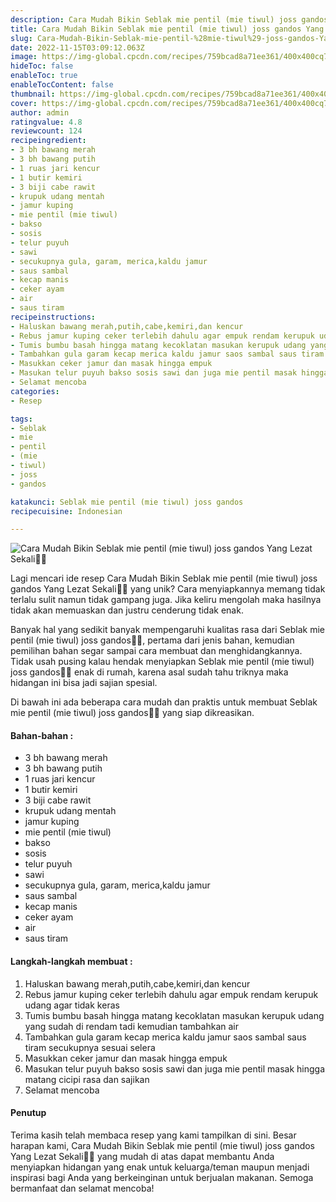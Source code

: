 ```yaml
---
description: Cara Mudah Bikin Seblak mie pentil (mie tiwul) joss gandos Yang Lezat Sekali"
title: Cara Mudah Bikin Seblak mie pentil (mie tiwul) joss gandos Yang Lezat Sekali
slug: Cara-Mudah-Bikin-Seblak-mie-pentil-%28mie-tiwul%29-joss-gandos-Yang-Lezat-Sekali
date: 2022-11-15T03:09:12.063Z
image: https://img-global.cpcdn.com/recipes/759bcad8a71ee361/400x400cq70/photo.jpg
hideToc: false
enableToc: true
enableTocContent: false
thumbnail: https://img-global.cpcdn.com/recipes/759bcad8a71ee361/400x400cq70/photo.jpg
cover: https://img-global.cpcdn.com/recipes/759bcad8a71ee361/400x400cq70/photo.jpg
author: admin
ratingvalue: 4.8
reviewcount: 124
recipeingredient:
- 3 bh bawang merah
- 3 bh bawang putih
- 1 ruas jari kencur
- 1 butir kemiri
- 3 biji cabe rawit
- krupuk udang mentah
- jamur kuping
- mie pentil (mie tiwul)
- bakso
- sosis
- telur puyuh
- sawi
- secukupnya gula, garam, merica,kaldu jamur
- saus sambal
- kecap manis
- ceker ayam
- air
- saus tiram
recipeinstructions:
- Haluskan bawang merah,putih,cabe,kemiri,dan kencur
- Rebus jamur kuping ceker terlebih dahulu agar empuk rendam kerupuk udang agar tidak keras
- Tumis bumbu basah hingga matang kecoklatan masukan kerupuk udang yang sudah di rendam tadi kemudian tambahkan air
- Tambahkan gula garam kecap merica kaldu jamur saos sambal saus tiram secukupnya sesuai selera
- Masukkan ceker jamur dan masak hingga empuk
- Masukan telur puyuh bakso sosis sawi dan juga mie pentil masak hingga matang cicipi rasa dan sajikan
- Selamat mencoba
categories:
- Resep

tags:
- Seblak
- mie
- pentil
- (mie
- tiwul)
- joss
- gandos

katakunci: Seblak mie pentil (mie tiwul) joss gandos
recipecuisine: Indonesian

---
```


![Cara Mudah Bikin Seblak mie pentil (mie tiwul) joss gandos Yang Lezat Sekali👩‍🍳](https://img-global.cpcdn.com/recipes/759bcad8a71ee361/400x400cq70/photo.jpg)

Lagi mencari ide resep Cara Mudah Bikin Seblak mie pentil (mie tiwul) joss gandos Yang Lezat Sekali👩‍🍳 yang unik? Cara menyiapkannya memang tidak terlalu sulit namun tidak gampang juga. Jika keliru mengolah maka hasilnya tidak akan memuaskan dan justru cenderung tidak enak.

Banyak hal yang sedikit banyak mempengaruhi kualitas rasa dari Seblak mie pentil (mie tiwul) joss gandos👩‍🍳, pertama dari jenis bahan, kemudian pemilihan bahan segar sampai cara membuat dan menghidangkannya. Tidak usah pusing kalau hendak menyiapkan Seblak mie pentil (mie tiwul) joss gandos👩‍🍳 enak di rumah, karena asal sudah tahu triknya maka hidangan ini bisa jadi sajian spesial.

Di bawah ini ada beberapa cara mudah dan praktis untuk membuat Seblak mie pentil (mie tiwul) joss gandos👩‍🍳 yang siap dikreasikan.

<!--inarticleads1-->

#### Bahan-bahan :

- 3 bh bawang merah
- 3 bh bawang putih
- 1 ruas jari kencur
- 1 butir kemiri
- 3 biji cabe rawit
- krupuk udang mentah
- jamur kuping
- mie pentil (mie tiwul)
- bakso
- sosis
- telur puyuh
- sawi
- secukupnya gula, garam, merica,kaldu jamur
- saus sambal
- kecap manis
- ceker ayam
- air
- saus tiram

<!--inarticleads2-->

#### Langkah-langkah membuat :

1. Haluskan bawang merah,putih,cabe,kemiri,dan kencur
1. Rebus jamur kuping ceker terlebih dahulu agar empuk rendam kerupuk udang agar tidak keras
1. Tumis bumbu basah hingga matang kecoklatan masukan kerupuk udang yang sudah di rendam tadi kemudian tambahkan air
1. Tambahkan gula garam kecap merica kaldu jamur saos sambal saus tiram secukupnya sesuai selera
1. Masukkan ceker jamur dan masak hingga empuk
1. Masukan telur puyuh bakso sosis sawi dan juga mie pentil masak hingga matang cicipi rasa dan sajikan
1. Selamat mencoba

#### Penutup

Terima kasih telah membaca resep yang kami tampilkan di sini. Besar harapan kami, Cara Mudah Bikin Seblak mie pentil (mie tiwul) joss gandos Yang Lezat Sekali👩‍🍳 yang mudah di atas dapat membantu Anda menyiapkan hidangan yang enak untuk keluarga/teman maupun menjadi inspirasi bagi Anda yang berkeinginan untuk berjualan makanan. Semoga bermanfaat dan selamat mencoba!